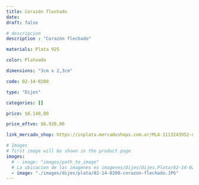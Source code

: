 ```yaml
---
title: Corazón flechado
date: 
draft: false

# descripcion
description : "Corazón flechado"

materials: Plata 925

color: Plateado

dimensions: "3cm x 2,3cm"

code: 02-14-0208

type: "Dijes"

categories: []

price: $8.140,00

price_eftvo: $6.920,00

link_mercado_shop: https://inplata.mercadoshops.com.ar/MLA-1113243952-dije-plata-corazón-flechado-_JM

# Images
# first image will be shown in the product page
images:
  # - image: "images/path_to_image"
  # La ubicacion de las imagenes es imagenes/Dijes/Dijes.Plata/02-14-0208-corazon-flechado
  - image: "./images/dijes/plata/02-14-0208-corazon-flechado.JPG"
---
```

